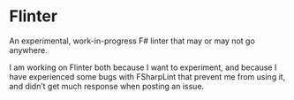 Flinter
================

An experimental, work-in-progress F# linter that may or may not go anywhere.

I am working on Flinter both because I want to experiment, and because I have experienced some bugs with FSharpLint that
prevent me from using it, and didn’t get much response when posting an issue.
